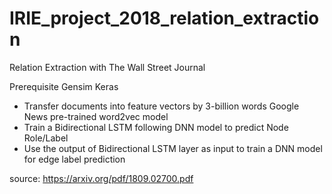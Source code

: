 # IRIE_project_2018_relation_extraction
Relation Extraction with The Wall Street Journal

Prerequisite
Gensim
Keras


* Transfer documents into feature vectors by 3-billion words Google News pre-trained word2vec model
* Train a Bidirectional LSTM following DNN model to predict Node Role/Label
* Use the output of Bidirectional LSTM layer as input to train a DNN model for edge label prediction



source:
https://arxiv.org/pdf/1809.02700.pdf

